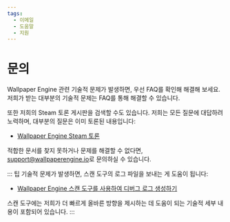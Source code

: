 ```yaml
---
tags:
  - 이메일
  - 도움말
  - 지원
---
```


# 문의

Wallpaper Engine 관련 기술적 문제가 발생하면, 우선 FAQ를 확인해 해결해 보세요. 저희가 받는 대부분의 기술적 문제는 FAQ를 통해 해결할 수 있습니다.

또한 저희의 Steam 토론 게시판을 검색할 수도 있습니다. 저희는 모든 질문에 대답하려 노력하며, 대부분의 질문은 이미 토론된 내용입니다:

* [Wallpaper Engine Steam 토론](https://steamcommunity.com/app/431960/discussions/)

적합한 문서를 찾지 못하거나 문제를 해결할 수 없다면, [support@wallpaperengine.io](mailto:support@wallpaperengine.io?subject=Support%20Request)로 문의하실 수 있습니다.

::: 팁 기술적 문제가 발생하면, 스캔 도구의 로그 파일을 보내는 게 도움이 됩니다:

* [Wallpaper Engine 스캔 도구를 사용하여 디버그 로그 생성하기](debug/scantool)

스캔 도구에는 저희가 더 빠르게 올바른 방향을 제시하는 데 도움이 되는 기술적 세부 내용이 포함되어 있습니다. :::